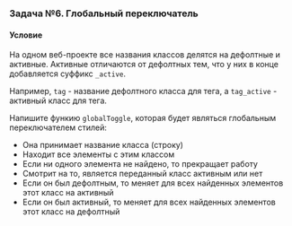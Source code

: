 ### Задача №6. Глобальный переключатель

#### Условие

На одном веб-проекте все названия классов делятся на дефолтные и активные.
Активные отличаются от дефолтных тем, что у них в конце добавляется суффикс `_active`.

Например, `tag` - название дефолтного класса для тега, а `tag_active` - активный класс для тега.

Напишите функию `globalToggle`, которая будет являться глобальным переключателем стилей:
* Она принимает название класса (строку)
* Находит все элементы с этим классом
* Если ни одного элемента не найдено, то прекращает работу
* Смотрит на то, является переданный класс активным или нет
* Если он был дефолтным, то меняет для всех найденных элементов этот класс на активный
* Если он был активный, то меняет для всех найденных элементов этот класс на дефолтный
